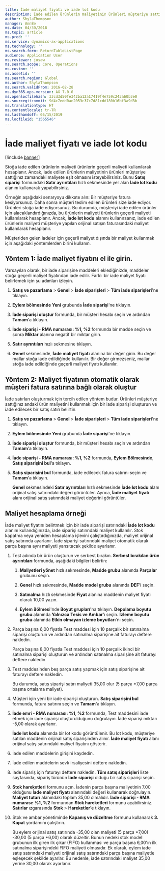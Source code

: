 ```yaml
---
title: İade maliyet fiyatı ve iade lot kodu
description: İade edilen ürünlerin maliyetinin ürünleri müşteriye sattığınız zamandaki maliyete eşit olmasını isteyebilirsiniz. Bunu **İade lot kodu**'nu kullanarak yapabilirsiniz.
author: ShylaThompson
manager: AnnBe
ms.date: 04/30/2018
ms.topic: article
ms.prod: ''
ms.service: dynamics-ax-applications
ms.technology: ''
ms.search.form: ReturnTableListPage
audience: Application User
ms.reviewer: josaw
ms.search.scope: Core, Operations
ms.custom: ''
ms.assetid: ''
ms.search.region: Global
ms.author: ShylaThompson
ms.search.validFrom: 2016-02-28
ms.dyn365.ops.version: AX 7.0.0
ms.openlocfilehash: 33cd3d50fe342ba12a17419f4e759c243a60b3e0
ms.sourcegitcommit: 9d4c7edd0ae2053c37c7d81cdd180b16bf3a9d3b
ms.translationtype: HT
ms.contentlocale: tr-TR
ms.lasthandoff: 05/15/2019
ms.locfileid: "1565546"
---
```

# <a name="return-cost-price-and-return-lot-id"></a>İade maliyet fiyatı ve iade lot kodu        

[!include [banner](../includes/banner.md)]



Stoğa iade edilen ürünlerin maliyeti ürünlerin geçerli maliyeti kullanılarak hesaplanır. Ancak, iade edilen ürünlerin maliyetinin ürünleri müşteriye sattığınız zamandaki maliyete eşit olmasını isteyebilirsiniz. Bunu **Satış siparişi** formundaki **Satır ayrıntıları** hızlı sekmesinde yer alan **İade lot kodu** alanını kullanarak yapabilirsiniz.

Örneğin aşağıdaki senaryoyu dikkate alın: Bir müşteriye fatura kesiyorsunuz. Daha sonra müşteri teslim edilen ürünleri size iade ediyor. Ürünleri stoğa iade ediyorsunuz. Bu durumda, müşteriyi iade edilen ürünler için alacaklandırdığınızda, bu ürünlerin maliyeti ürünlerin geçerli maliyeti kullanılarak hesaplanır. Ancak, **İade lot kodu** alanını kullanırsanız, iade edilen ürünlerin maliyeti müşteriye yapılan orijinal satışın faturasındaki maliyet kullanılarak hesaplanır.

Müşteriden gelen iadeler için geçerli maliyet dışında bir maliyet kullanmak için aşağıdaki yöntemlerden birini kullanın.

## <a name="method-1-manually-enter-the-return-cost-price"></a>Yöntem 1: İade maliyet fiyatını el ile girin.

Varsayılan olarak, bir iade siparişine maddeleri eklediğinizde, maddeler stoğa geçerli maliyet fiyatından iade edilir. Farklı bir iade maliyet fiyatı belirlemek için şu adımları izleyin.

1.  **Satış ve pazarlama** \> **Genel** \> **İade siparişleri** \> **Tüm iade siparişleri**'ne tıklayın.

2.  **Eylem bölmesinde** **Yeni** grubunda **İade siparişi**'ne tıklayın.

3.  **İade siparişi oluştur** formunda, bir müşteri hesabı seçin ve ardından **Tamam**'a tıklayın.

4.  **İade siparişi - RMA numarası: %1, %2** formunda bir madde seçin ve sonra **Miktar** alanına negatif bir miktar girin.

5.  **Satır ayrıntıları** hızlı sekmesine tıklayın.

6.  **Genel** sekmesinde, **İade maliyet fiyatı** alanına bir değer girin. Bu değer mallar stoğa iade edildiğinde kullanılır. Bir değer girmezseniz, mallar stoğa iade edildiğinde geçerli maliyet fiyatı kullanılır.

## <a name="method-2-automatically-generate-the-cost-price-based-on-the-customer-invoice-line"></a>Yöntem 2: Maliyet fiyatının otomatik olarak müşteri fatura satırına bağlı olarak oluştur

İade satırları oluşturmak için tercih edilen yöntem budur. Ürünleri müşteriye sattığınız andaki ürün maliyetini kullanmak için bir iade siparişi oluşturun ve iade edilecek bir satış satırı belirtin.

1.  **Satış ve pazarlama** \> **Genel** \> **İade siparişleri** \> **Tüm iade siparişleri**'ne tıklayın.

2.  **Eylem bölmesinde** **Yeni** grubunda **İade siparişi**'ne tıklayın.

3.  **İade siparişi oluştur** formunda, bir müşteri hesabı seçin ve ardından **Tamam**'a tıklayın.

4.  **İade siparişi - RMA numarası: %1, %2** formunda, **Eylem Bölmesinde**, **Satış siparişini bul**'a tıklayın.

5.  **Satış siparişini bul** formunda, iade edilecek fatura satırını seçin ve **Tamam**'a tıklayın.
    
    **Genel** sekmesindeki **Satır ayrıntıları** hızlı sekmesinde **İade lot kodu** alanı orijinal satış satırındaki değeri görüntüler. Ayrıca, **İade maliyet fiyatı** alanı orijinal satış satırındaki maliyet değerini görüntüler.

## <a name="cost-calculation-example"></a>Maliyet hesaplama örneği

İade maliyet fiyatını belirtmek için bir iade siparişi satırındaki **İade lot kodu** alanını kullandığınızda, iade siparişi satırındaki maliyet kullanılır. Stok kapatma veya yeniden hesaplama işlevini çalıştırdığınızda, maliyet orijinal satış satırında ayarlanır. İade siparişi satırındaki maliyet otomatik olarak parça başına aynı maliyeti yansıtacak şekilde ayarlanır.

1.  Test adında bir ürün oluşturun ve serbest bırakın. **Serbest bırakılan ürün ayrıntıları** formunda, aşağıdaki bilgileri belirtin:
    
    1.  **Maliyetleri yönet** hızlı sekmesinde, **Madde grubu** alanında **Parçalar** grubunu seçin.
    
    2.  **Genel** hızlı sekmesinde, **Madde model grubu** alanında **DEF**'i seçin.
    
    3.  **Satınalma** hızlı sekmesinde **Fiyat** alanına maddenin maliyet fiyatı olarak 10,00 yazın.
    
    4.  **Eylem Bölmesi**'nde **Boyut grupları**'na tıklayın. **Depolama boyutu grubu** alanında **Yalnızca Tesis ve Ambar**'ı seçin. **İzleme boyutu grubu** alanında **Etkin olmayan izleme boyutları**'nı seçin.

2.  Parça başına 6,00 fiyatla Test maddesi için 10 parçalık bir satınalma siparişi oluşturun ve ardından satınalma siparişine ait faturayı deftere nakledin.
    
    Parça başına 8,00 fiyatla Test maddesi için 10 parçalık ikinci bir satınalma siparişi oluşturun ve ardından satınalma siparişine ait faturayı deftere nakledin.

3.  Test maddesinden beş parça satış yapmak için satış siparişine ait faturayı deftere nakledin.
    
    Bu durumda, satış siparişi satırı maliyeti 35,00 olur (5 parça \*7,00 parça başına ortalama maliyet).

4.  Müşteri için yeni bir iade siparişi oluşturun. **Satış siparişini bul** formunda, fatura satırını seçin ve **Tamam**'a tıklayın.

5.  **İade emri - RMA numarası: %1, %2** formunda, Test maddesini iade etmek için iade siparişi oluşturulduğunu doğrulayın. İade siparişi miktarı -5,00 olarak ayarlanır.
    
    **İade lot kodu** alanında bir lot kodu görüntülenir. Bu lot kodu, müşteriye satılan maddenin orijinal satış siparişinden alınır. **İade maliyet fiyatı** alanı orijinal satış satırındaki maliyet fiyatını gösterir.

6.  İade edilen maddelerin girişini kaydedin.

7.  İade edilen maddelerin sevk irsaliyesini deftere nakledin.

8.  İade sipariş için faturayı deftere nakledin. **Tüm satış siparişleri** liste sayfasında, sipariş türünün **İade siparişi** olduğu bir satış siparişi seçin.

9.  **Stok hareketleri** formunu açın. İadenin parça başına maliyetinin 7.00 olduğunu **İade maliyet fiyatı** alanındaki değeri kullanarak doğrulayın. **Maliyet tutarı** alanındaki toplam 35,00 olmalıdır. **İade siparişi - RMA numarası: %1, %2** formundan **Stok hareketleri** formunu açabilirsiniz. **Satırlar** ızgarasında **Stok** \> **Hareketler**'e tıklayın.

10. Stok ve ambar yönetiminde **Kapanış ve düzeltme** formunu kullanarak **3. Kapat** yordamını çalıştırın.
    
    Bu eylem orijinal satış satırında -35,00 olan maliyeti (5 parça \*7,00) -30,00 (5 parça \*6,00) olarak düzeltir. Bunun nedeki stok model grubunun ilk giren ilk çıkar (FIFO) kullanması ve parça başına 6,00'ın ilk satınalma siparişindeki FIFO maliyeti olmasıdır. Ek olarak, eylem iade satış satırındaki maliyeti orijinal satış satırındaki parça başına maliyetle eşleşecek şekilde ayarlar. Bu nedenle, iade satırındaki maliyet 35,00 yerine 30,00 olarak ayarlanır.




